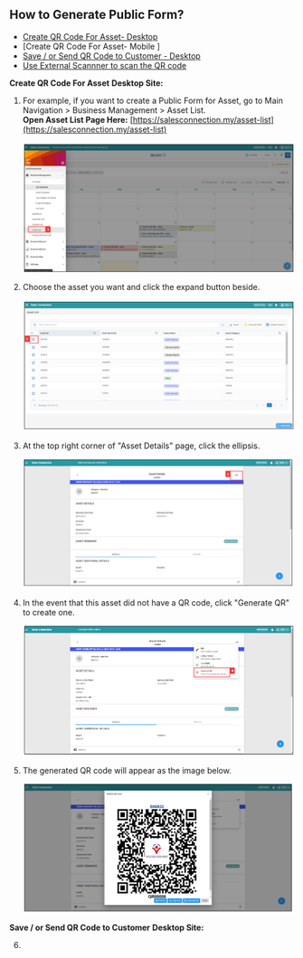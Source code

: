 ## How to Generate Public Form?

- [Create QR Code For Asset- Desktop](#section1)<br>
- [Create QR Code For Asset- Mobile ]
- [Save / or Send QR Code to Customer - Desktop](#section2)<br>
- [Use External Scannner to scan the QR code](#section3)<br>

<a id="section1"></a>

**Create QR Code For Asset**
**Desktop Site:**

1. For example, if you want to create a Public Form for Asset, go to Main Navigation > Business Management > Asset List.<br>
     **Open Asset List Page Here:** [https://salesconnection.my/asset-list](https://salesconnection.my/asset-list)<br>

   <p align="center">
     <img src="img/How_to_Create_Public_Form_Step_1.png" alt="Creation of Public Fprm Step 1">
   </p>

2. Choose the asset you want and click the expand button beside.<br>

   <p align="center">
     <img src="img/How_to_Create_Public_Form_Step_2.png" alt="Creation of Public Fprm Step 2">
   </p>

3. At the top right corner of "Asset Details" page, click the ellipsis.<br>

   <p align="center">
     <img src="img/How_to_Create_Public_Form_Step_3.png" alt="Creation of Public Fprm Step 3">
   </p>

4. In the event that this asset did not have a QR code, click "Generate QR" to create one.

   <p align="center">
     <img src="img/How_to_Create_Public_Form_Step_4.png" alt="Creation of Public Fprm Step 4">
   </p>

5. The generated QR code will appear as the image below.

   <p align="center">
     <img src="img/How_to_Create_Public_Form_Step_5.png" alt="Creation of Public Fprm Step 5">
   </p>

<a id="section2"></a>

**Save / or Send QR Code to Customer**
**Desktop Site:**

6. 









